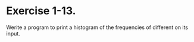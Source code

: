 # Exercise 1-13. #

Werite a program to print a histogram of the frequencies of different on its input.
